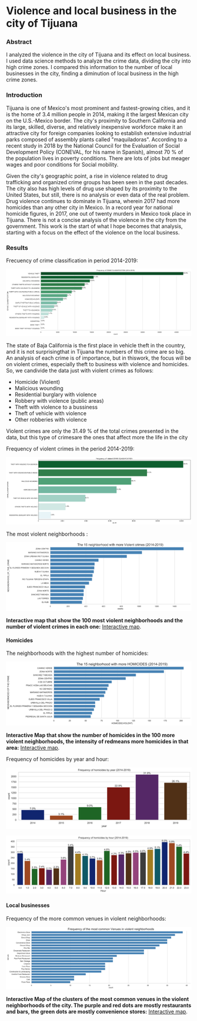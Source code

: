 # Violence and local business in the city of Tijuana

### Abstract
I analyzed the violence in the city of Tijuana and its effect on local business. I used data science methods to analyze the crime data, dividing the city into high crime zones. I compared this information to the number of local businesses in the city, finding a diminution of local business in the high crime zones.

### Introduction
Tijuana is one of Mexico's most prominent and fastest-growing cities, and it is the home of 3.4 million people in 2014,  making it the largest Mexican city on the U.S.-Mexico border.  The city's proximity to Southern California and its large, skilled, diverse, and relatively inexpensive workforce make it an attractive city for foreign companies looking to establish extensive industrial parks composed of assembly plants called "maquiladoras". According to a recent study in 2018 by the National Council for the Evaluation of Social Development Policy (CONEVAL, for his name in Spanish),  almost 70 % of the population lives in poverty conditions. There are lots of jobs but meager wages and poor conditions for Social mobility. 

Given the city's geographic point, a rise in violence related to drug trafficking and organized crime groups has been seen in the past decades.  The city also has high levels of drug use shaped by its proximity to the United States, but still, there is no analysis or even data of the real problem.  Drug violence continues to dominate in Tijuana, wherein 2017 had more homicides than any other city in Mexico. In a record year for national homicide figures, in 2017, one out of twenty murders in Mexico took place in Tijuana. There is not a concise analysis of the violence in the city from the government. This work is the start of what I hope becomes that analysis, starting with a focus on the effect of the violence on the local business. 

### Results

Frecuency of crime classification in period 2014-2019:

![Frecuency of crime classification in period 2014-2019!](results_graph/Crime_classification.png "Frecuency of crime classification in period 2014-2019")

The state of Baja California is the first place in vehicle theft in the country, and it is not surprisingthat in Tijuana the numbers of this crime are so big.  An analysis of each crime is of importance, but in thiswork, the focus will be on violent crimes, especially theft to business with violence and homicides.  So, we candivide the data just with violent crimes as follows:

- Homicide (Violent)
- Malicious wounding
- Residential burglary with violence
- Robbery with violence (public areas)
- Theft with violence to a bussiness
- Theft of vehicle with violence
- Other robberies with violence

Violent crimes are only the 31.49 % of the total crimes presented in the data, but this type of crimesare the ones that affect more the life in the city

Frequency of violent crimes in the period 2014-2019:

![Frequency of violent crimes in the period 2014-2019!](results_graph/Crime_classification_violent.png "Frequency of violent crimes in the period 2014-2019")

The most violent neighborhoods :

![The most violent neighborhoods !](results_graph/violent_crimes_colonias.png "The most violent neighborhoods ")

**Interactive map that show the 100 most violent neighborhoods and the number of violent crimes in each one:** [Interactive map](https://rawcdn.githack.com/victor-onofre/Capstone-Project/b53d7076d87109d42c45ad870a382c22f88cf2f1/violent_crimes_Tijuana.html).

#### Homicides

The neighborhoods with the highest number of homicides:

![The neighborhoods with the highest number of homicides!](results_graph/HOMICIDES_neighborhood.png "The neighborhoods with the highest number of homicides")

**Interactive Map that show the number of homicides in the 100 more violent neighborhoods, the intensity of redmeans more homicides in that area:** [Interactive map](https://rawcdn.githack.com/victor-onofre/Capstone-Project/b53d7076d87109d42c45ad870a382c22f88cf2f1/Homicides_Tijuana.html).

 Frequency of homicides by year and hour:
 
![Frequency of homicides by year!](results_graph/homicides_year.png "Frequency of homicides by year")
 
![Frequency of homicides by hour!](results_graph/homicides_hour.png "Frequency of homicides by hour")

#### Local businesses

Frequency of the more common venues in violent neighborhoods:

![Frequency of the more common venues in violent neighborhoods!](results_graph/common_violent_venues.png "Frequency of the more common venues in violent neighborhoods")

**Interactive Map of the clusters of the most common venues in the violent neighborhoods of the city.  The purple and red dots are mostly restaurants and bars, the green dots are mostly convenience stores:** [Interactive map](https://rawcdn.githack.com/victor-onofre/Capstone-Project/39f0420ff1e9ce2b927cb1e84ed77fa58d5c8da2/Venues_Clusters_Tijuana.html).
